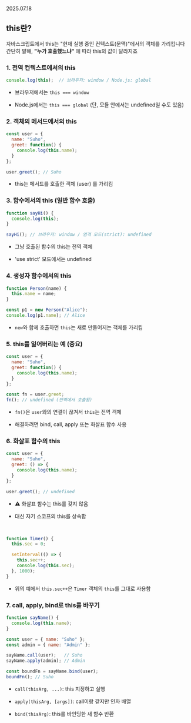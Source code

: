 2025.07.18

## this란?
자바스크립트에서 this는 "현재 실행 중인 컨텍스트(문맥)"에서의 객체를 가리킵니다 <br>
간단히 말해, **"누가 호출했느냐"** 에 따라 this의 값이 달라지죠

### 1. 전역 컨텍스트에서의 this
```js
console.log(this);  // 브라우저: window / Node.js: global
```
- 브라우저에서는 `this === window`

- Node.js에서는 `this === global` (단, 모듈 안에서는 undefined일 수도 있음)

### 2. 객체의 메서드에서의 this
```js
const user = {
  name: "Suho",
  greet: function() {
    console.log(this.name);
  }
};

user.greet(); // Suho
```
- this는 메서드를 호출한 객체 (user) 를 가리킴

### 3. 함수에서의 this (일반 함수 호출)
```js
function sayHi() {
  console.log(this);
}

sayHi(); // 브라우저: window / 엄격 모드(strict): undefined
```
- 그냥 호출된 함수의 this는 전역 객체

- 'use strict' 모드에서는 undefined

### 4. 생성자 함수에서의 this
```js
function Person(name) {
  this.name = name;
}

const p1 = new Person("Alice");
console.log(p1.name); // Alice
```
- `new`와 함께 호출하면 `this`는 새로 만들어지는 객체를 가리킴

### 5. this를 잃어버리는 예 (중요)
```js
const user = {
  name: "Suho",
  greet: function() {
    console.log(this.name);
  }
};

const fn = user.greet;
fn(); // undefined (전역에서 호출됨)
```
- `fn()`은 `user`와의 연결이 끊겨서 `this`는 전역 객체

- 해결하려면 bind, call, apply 또는 화살표 함수 사용

### 6. 화살표 함수의 this
```js
const user = {
  name: "Suho",
  greet: () => {
    console.log(this.name);
  }
};

user.greet(); // undefined
```
- ⚠️ 화살표 함수는 this를 갖지 않음

- 대신 자기 스코프의 this를 상속함

<br>

```js
function Timer() {
  this.sec = 0;

  setInterval(() => {
    this.sec++;
    console.log(this.sec);
  }, 1000);
}
```
- 위의 예에서 `this.sec++`은 `Timer` 객체의 `this`를 그대로 사용함


### 7. call, apply, bind로 this를 바꾸기
```js
function sayName() {
  console.log(this.name);
}

const user = { name: "Suho" };
const admin = { name: "Admin" };

sayName.call(user);   // Suho
sayName.apply(admin); // Admin

const boundFn = sayName.bind(user);
boundFn(); // Suho
```
- `call(thisArg, ...)`: this 지정하고 실행

- `apply(thisArg, [args])`: call이랑 같지만 인자 배열

- `bind(thisArg)`: this를 바인딩한 새 함수 반환

